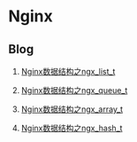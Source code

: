 # Nginx

## Blog

1. [Nginx数据结构之ngx_list_t](http://blog.xpisme.com/posts/nginx/2019/01/08/ngx-list/)

2. [Nginx数据结构之ngx_queue_t](http://blog.xpisme.com/posts/nginx/2019/01/14/ngx-queue/)

3. [Nginx数据结构之ngx_array_t](http://blog.xpisme.com/posts/nginx/2019/01/16/ngx-array/)

4. [Nginx数据结构之ngx_hash_t](http://blog.xpisme.com/posts/nginx/2019/01/22/ngx-hash/)
